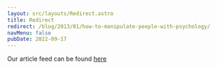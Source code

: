 ```yaml
---
layout: src/layouts/Redirect.astro
title: Redirect
redirect: /blog/2013/01/how-to-manipulate-people-with-psychology/
navMenu: false
pubDate: 2022-09-17
---
```

<div>
Our article feed can be found <a href="/blog/2013/01/how-to-manipulate-people-with-psychology/">here</a>
</div>
